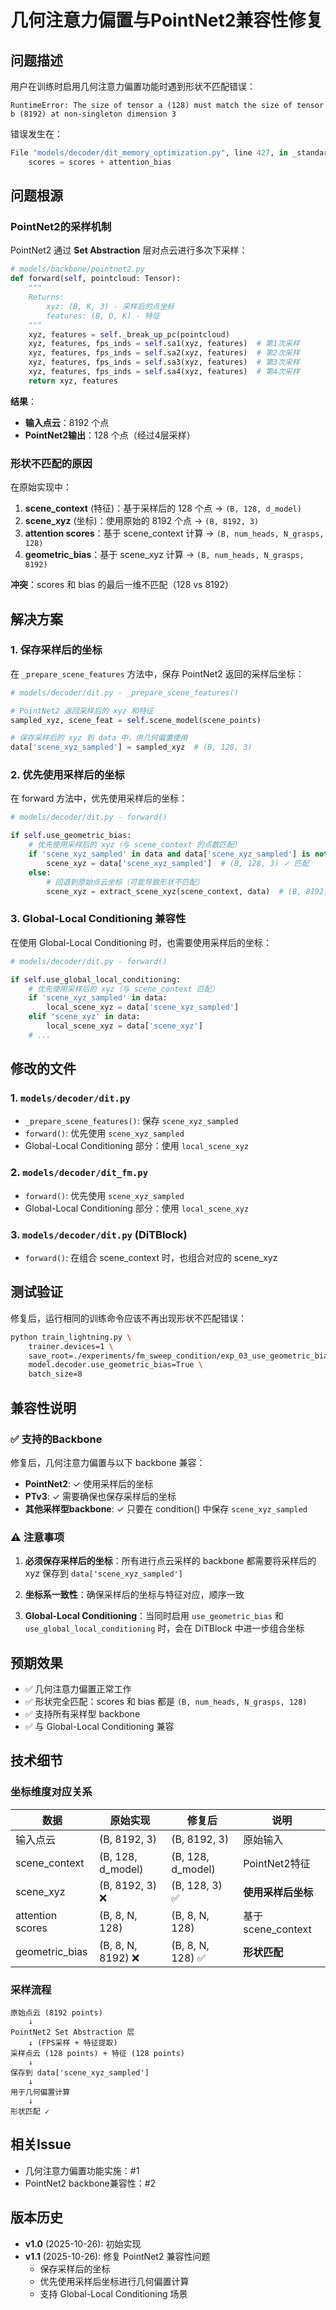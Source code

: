 # 几何注意力偏置与PointNet2兼容性修复

## 问题描述

用户在训练时启用几何注意力偏置功能时遇到形状不匹配错误：

```
RuntimeError: The size of tensor a (128) must match the size of tensor b (8192) at non-singleton dimension 3
```

错误发生在：
```python
File "models/decoder/dit_memory_optimization.py", line 427, in _standard_attention_forward
    scores = scores + attention_bias
```

## 问题根源

### PointNet2的采样机制

PointNet2 通过 **Set Abstraction** 层对点云进行多次下采样：

```python
# models/backbone/pointnet2.py
def forward(self, pointcloud: Tensor):
    """
    Returns:
        xyz: (B, K, 3) - 采样后的点坐标
        features: (B, D, K) - 特征
    """
    xyz, features = self._break_up_pc(pointcloud)
    xyz, features, fps_inds = self.sa1(xyz, features)  # 第1次采样
    xyz, features, fps_inds = self.sa2(xyz, features)  # 第2次采样
    xyz, features, fps_inds = self.sa3(xyz, features)  # 第3次采样
    xyz, features, fps_inds = self.sa4(xyz, features)  # 第4次采样
    return xyz, features
```

**结果**：
- **输入点云**：8192 个点
- **PointNet2输出**：128 个点（经过4层采样）

### 形状不匹配的原因

在原始实现中：

1. **scene_context** (特征)：基于采样后的 128 个点 → `(B, 128, d_model)`
2. **scene_xyz** (坐标)：使用原始的 8192 个点 → `(B, 8192, 3)`
3. **attention scores**：基于 scene_context 计算 → `(B, num_heads, N_grasps, 128)`
4. **geometric_bias**：基于 scene_xyz 计算 → `(B, num_heads, N_grasps, 8192)`

**冲突**：scores 和 bias 的最后一维不匹配（128 vs 8192）

## 解决方案

### 1. 保存采样后的坐标

在 `_prepare_scene_features` 方法中，保存 PointNet2 返回的采样后坐标：

```python
# models/decoder/dit.py - _prepare_scene_features()

# PointNet2 返回采样后的 xyz 和特征
sampled_xyz, scene_feat = self.scene_model(scene_points)

# 保存采样后的 xyz 到 data 中，供几何偏置使用
data['scene_xyz_sampled'] = sampled_xyz  # (B, 128, 3)
```

### 2. 优先使用采样后的坐标

在 forward 方法中，优先使用采样后的坐标：

```python
# models/decoder/dit.py - forward()

if self.use_geometric_bias:
    # 优先使用采样后的 xyz（与 scene_context 的点数匹配）
    if 'scene_xyz_sampled' in data and data['scene_xyz_sampled'] is not None:
        scene_xyz = data['scene_xyz_sampled']  # (B, 128, 3) ✓ 匹配
    else:
        # 回退到原始点云坐标（可能导致形状不匹配）
        scene_xyz = extract_scene_xyz(scene_context, data)  # (B, 8192, 3) ✗ 不匹配
```

### 3. Global-Local Conditioning 兼容性

在使用 Global-Local Conditioning 时，也需要使用采样后的坐标：

```python
# models/decoder/dit.py - forward()

if self.use_global_local_conditioning:
    # 优先使用采样后的 xyz（与 scene_context 匹配）
    if 'scene_xyz_sampled' in data:
        local_scene_xyz = data['scene_xyz_sampled']
    elif 'scene_xyz' in data:
        local_scene_xyz = data['scene_xyz']
    # ...
```

## 修改的文件

### 1. `models/decoder/dit.py`
- `_prepare_scene_features()`: 保存 `scene_xyz_sampled`
- `forward()`: 优先使用 `scene_xyz_sampled`
- Global-Local Conditioning 部分：使用 `local_scene_xyz`

### 2. `models/decoder/dit_fm.py`
- `forward()`: 优先使用 `scene_xyz_sampled`
- Global-Local Conditioning 部分：使用 `local_scene_xyz`

### 3. `models/decoder/dit.py` (DiTBlock)
- `forward()`: 在组合 scene_context 时，也组合对应的 scene_xyz

## 测试验证

修复后，运行相同的训练命令应该不再出现形状不匹配错误：

```bash
python train_lightning.py \
    trainer.devices=1 \
    save_root=./experiments/fm_sweep_condition/exp_03_use_geometric_bias \
    model.decoder.use_geometric_bias=True \
    batch_size=8
```

## 兼容性说明

### ✅ 支持的Backbone

修复后，几何注意力偏置与以下 backbone 兼容：

- **PointNet2**: ✓ 使用采样后的坐标
- **PTv3**: ✓ 需要确保也保存采样后的坐标
- **其他采样型backbone**: ✓ 只要在 condition() 中保存 `scene_xyz_sampled`

### ⚠️ 注意事项

1. **必须保存采样后的坐标**：所有进行点云采样的 backbone 都需要将采样后的 xyz 保存到 `data['scene_xyz_sampled']`

2. **坐标系一致性**：确保采样后的坐标与特征对应，顺序一致

3. **Global-Local Conditioning**：当同时启用 `use_geometric_bias` 和 `use_global_local_conditioning` 时，会在 DiTBlock 中进一步组合坐标

## 预期效果

- ✅ 几何注意力偏置正常工作
- ✅ 形状完全匹配：scores 和 bias 都是 `(B, num_heads, N_grasps, 128)`
- ✅ 支持所有采样型 backbone
- ✅ 与 Global-Local Conditioning 兼容

## 技术细节

### 坐标维度对应关系

| 数据 | 原始实现 | 修复后 | 说明 |
|------|---------|--------|------|
| 输入点云 | (B, 8192, 3) | (B, 8192, 3) | 原始输入 |
| scene_context | (B, 128, d_model) | (B, 128, d_model) | PointNet2特征 |
| scene_xyz | (B, 8192, 3) ❌ | (B, 128, 3) ✅ | **使用采样后坐标** |
| attention scores | (B, 8, N, 128) | (B, 8, N, 128) | 基于scene_context |
| geometric_bias | (B, 8, N, 8192) ❌ | (B, 8, N, 128) ✅ | **形状匹配** |

### 采样流程

```
原始点云 (8192 points)
    ↓
PointNet2 Set Abstraction 层
    ↓ (FPS采样 + 特征提取)
采样点云 (128 points) + 特征 (128 points)
    ↓
保存到 data['scene_xyz_sampled']
    ↓
用于几何偏置计算
    ↓
形状匹配 ✓
```

## 相关Issue

- 几何注意力偏置功能实施：#1
- PointNet2 backbone兼容性：#2

## 版本历史

- **v1.0** (2025-10-26): 初始实现
- **v1.1** (2025-10-26): 修复 PointNet2 兼容性问题
  - 保存采样后的坐标
  - 优先使用采样后坐标进行几何偏置计算
  - 支持 Global-Local Conditioning 场景

